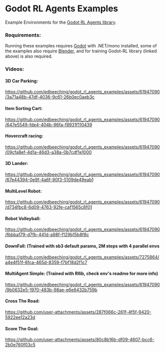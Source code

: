 # Godot RL Agents Examples
Example Environments for the [Godot RL Agents library](https://github.com/edbeeching/godot_rl_agents).

### Requirements:
Running these examples requires [Godot](https://godotengine.org/) with .NET/mono installed, some of the examples also require [Blender](https://www.blender.org/), and for training Godot-RL library (linked above) is also required.

### Videos:
#### 3D Car Parking:
https://github.com/edbeeching/godot_rl_agents_examples/assets/61947090/3a71a48b-47df-4036-9c61-26b0ec0aeb3c

#### Item Sorting Cart:
https://github.com/edbeeching/godot_rl_agents_examples/assets/61947090/647e5549-fde4-404b-96fa-f8931f110439

#### Hovercraft racing:
https://github.com/edbeeching/godot_rl_agents_examples/assets/61947090/09cfa8ef-4d1a-46d3-a38a-0b7cdf1e1000

#### 3D Lander:
https://github.com/edbeeching/godot_rl_agents_examples/assets/61947090/67e44394-0e9f-4a6f-90f3-5109de49eab1

#### MultiLevel Robot:
https://github.com/edbeeching/godot_rl_agents_examples/assets/61947090/d734fbc8-6d09-4763-92fe-caf1565c8f01

#### Robot Volleyball:
https://github.com/edbeeching/godot_rl_agents_examples/assets/61947090/fbbba179-d7fb-441d-a98f-f129b15b8f8c

#### DownFall: (Trained with sb3 default params, 2M steps with 4 parallel envs
https://github.com/edbeeching/godot_rl_agents_examples/assets/7275864/a4e4f51f-6fca-465d-8359-f7bf18d2f1c7

#### MultiAgent Simple: (Trained with Rllib, check env's readme for more info)
https://github.com/edbeeching/godot_rl_agents_examples/assets/61947090/9b0632e5-1970-483b-98ae-e6e6432b759b

#### Cross The Road: 
https://github.com/user-attachments/assets/287f066c-261f-4f5f-9420-5922ee12a23d

#### Score The Goal:
https://github.com/user-attachments/assets/80c8b16b-df09-4607-bcc6-2b0e760f03c5

